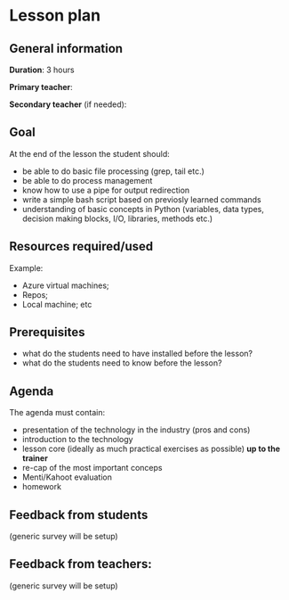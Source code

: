 # Lesson plan

## General information

**Duration**: 3 hours

**Primary teacher**: 

**Secondary teacher** (if needed): 

## Goal
At the end of the lesson the student should:
- be able to do basic file processing (grep, tail etc.)
- be able to do process management
- know how to use a pipe for output redirection
- write a simple bash script based on previosly learned commands
- understanding of basic concepts in Python (variables, data types, decision making blocks, I/O, libraries, methods etc.)


## Resources required/used
Example:
- Azure virtual machines;
- Repos;
- Local machine; etc

## Prerequisites
- what do the students need to have installed before the lesson?
- what do the students need to know before the lesson?

## Agenda
The agenda must contain:
- presentation of the technology in the industry (pros and cons)
- introduction to the technology
- lesson core (ideally as much practical exercises as possible) **up to the trainer**
- re-cap of the most important conceps
- Menti/Kahoot evaluation
- homework

## Feedback from students
(generic survey will be setup)

## Feedback from teachers:
(generic survey will be setup)


